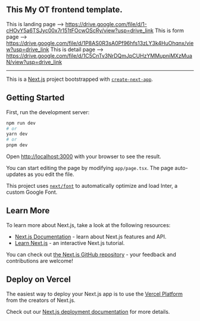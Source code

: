 ## This My OT frontend template.

This is landing page --> https://drive.google.com/file/d/1-cHOvY5a6TSJyc00x7r151tFOcwOScRy/view?usp=drive_link
This is form page --> https://drive.google.com/file/d/1P8AS0R3sA0Pf96hfs13zLY3k4HuOhqnx/view?usp=drive_link
This is detail page --> https://drive.google.com/file/d/1C5CnTv3NrDQmJpCUHzYMMupniMXzMuaN/view?usp=drive_link

-------------------------------------------------------------------------------------------------------------------------------

This is a [Next.js](https://nextjs.org/) project bootstrapped with [`create-next-app`](https://github.com/vercel/next.js/tree/canary/packages/create-next-app).

## Getting Started

First, run the development server:

```bash
npm run dev
# or
yarn dev
# or
pnpm dev
```

Open [http://localhost:3000](http://localhost:3000) with your browser to see the result.

You can start editing the page by modifying `app/page.tsx`. The page auto-updates as you edit the file.

This project uses [`next/font`](https://nextjs.org/docs/basic-features/font-optimization) to automatically optimize and load Inter, a custom Google Font.

## Learn More

To learn more about Next.js, take a look at the following resources:

- [Next.js Documentation](https://nextjs.org/docs) - learn about Next.js features and API.
- [Learn Next.js](https://nextjs.org/learn) - an interactive Next.js tutorial.

You can check out [the Next.js GitHub repository](https://github.com/vercel/next.js/) - your feedback and contributions are welcome!

## Deploy on Vercel

The easiest way to deploy your Next.js app is to use the [Vercel Platform](https://vercel.com/new?utm_medium=default-template&filter=next.js&utm_source=create-next-app&utm_campaign=create-next-app-readme) from the creators of Next.js.

Check out our [Next.js deployment documentation](https://nextjs.org/docs/deployment) for more details.
